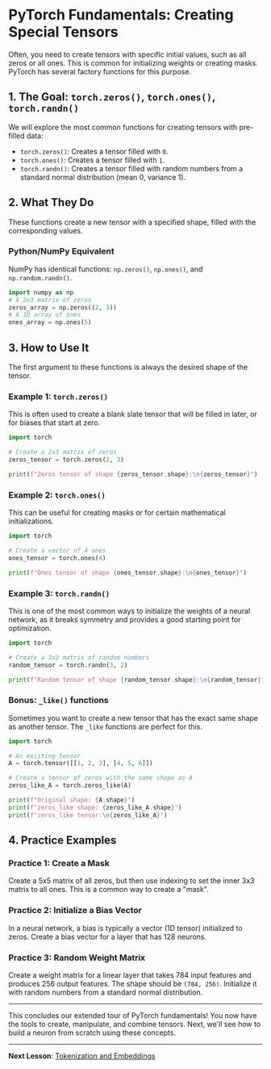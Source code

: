 # PyTorch Fundamentals: Creating Special Tensors

Often, you need to create tensors with specific initial values, such as all zeros or all ones. This is common for initializing weights or creating masks. PyTorch has several factory functions for this purpose.

## 1. The Goal: `torch.zeros()`, `torch.ones()`, `torch.randn()`

We will explore the most common functions for creating tensors with pre-filled data:
- `torch.zeros()`: Creates a tensor filled with `0`.
- `torch.ones()`: Creates a tensor filled with `1`.
- `torch.randn()`: Creates a tensor filled with random numbers from a standard normal distribution (mean 0, variance 1).

## 2. What They Do

These functions create a new tensor with a specified shape, filled with the corresponding values.

### Python/NumPy Equivalent

NumPy has identical functions: `np.zeros()`, `np.ones()`, and `np.random.randn()`.

```python
import numpy as np
# A 2x3 matrix of zeros
zeros_array = np.zeros((2, 3))
# A 1D array of ones
ones_array = np.ones(5)
```

## 3. How to Use It

The first argument to these functions is always the desired shape of the tensor.

### Example 1: `torch.zeros()`

This is often used to create a blank slate tensor that will be filled in later, or for biases that start at zero.

```python
import torch

# Create a 2x3 matrix of zeros
zeros_tensor = torch.zeros(2, 3)

print(f"Zeros tensor of shape {zeros_tensor.shape}:\n{zeros_tensor}")
```

### Example 2: `torch.ones()`

This can be useful for creating masks or for certain mathematical initializations.

```python
import torch

# Create a vector of 4 ones
ones_tensor = torch.ones(4)

print(f"Ones tensor of shape {ones_tensor.shape}:\n{ones_tensor}")
```

### Example 3: `torch.randn()`

This is one of the most common ways to initialize the weights of a neural network, as it breaks symmetry and provides a good starting point for optimization.

```python
import torch

# Create a 3x2 matrix of random numbers
random_tensor = torch.randn(3, 2)

print(f"Random tensor of shape {random_tensor.shape}:\n{random_tensor}")
```

### Bonus: `_like()` functions

Sometimes you want to create a new tensor that has the exact same shape as another tensor. The `_like` functions are perfect for this.

```python
import torch

# An existing tensor
A = torch.tensor([[1, 2, 3], [4, 5, 6]])

# Create a tensor of zeros with the same shape as A
zeros_like_A = torch.zeros_like(A)

print(f"Original shape: {A.shape}")
print(f"zeros_like shape: {zeros_like_A.shape}")
print(f"zeros_like tensor:\n{zeros_like_A}")
```

## 4. Practice Examples

### Practice 1: Create a Mask

Create a 5x5 matrix of all zeros, but then use indexing to set the inner 3x3 matrix to all ones. This is a common way to create a "mask".

### Practice 2: Initialize a Bias Vector

In a neural network, a bias is typically a vector (1D tensor) initialized to zeros. Create a bias vector for a layer that has 128 neurons.

### Practice 3: Random Weight Matrix

Create a weight matrix for a linear layer that takes 784 input features and produces 256 output features. The shape should be `(784, 256)`. Initialize it with random numbers from a standard normal distribution.

---

This concludes our extended tour of PyTorch fundamentals! You now have the tools to create, manipulate, and combine tensors. Next, we'll see how to build a neuron from scratch using these concepts.

---

**Next Lesson**: [Tokenization and Embeddings](09_tokenization_and_embeddings.md)
